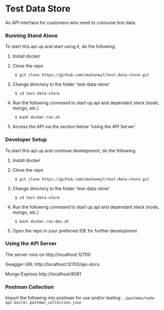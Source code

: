 # Test Data Store
An API interface for customers who need to consume test data.

### Running Stand Alone
To start this api up and start using it, do the following.

1. Install docker
2. Clone the repo

        $ git clone https://github.com/cmaloney7/test-data-store.git

3. Change directory to the folder 'test-data-store'

        $ cd test-data-store
        
4. Run the following command to start up api and dependant stack (node, mongo, etc.)

        $ bash docker.run.sh
        
5. Access the API via the section below 'Using the API Server'

### Developer Setup
To start this api up and continue development, do the following.
1. Install docker
2. Clone the repo

        $ git clone https://github.com/cmaloney7/test-data-store.git

3. Change directory to the folder 'test-data-store'

        $ cd test-data-store
        
4. Run the following command to start up api and dependant stack (node, mongo, etc.)

        $ bash docker.run.dev.sh
5. Open the repo in your preferred IDE for further development

        
### Using the API Server
The server runs on http://localhost:12700

Swagger URL http://localhost:12700/api-docs

Mongo Express http://localhost:8081

### Postman Collection
Import the following into postman for use and/or testing: `./postman/node-api-boiler.postman_collection.json`

